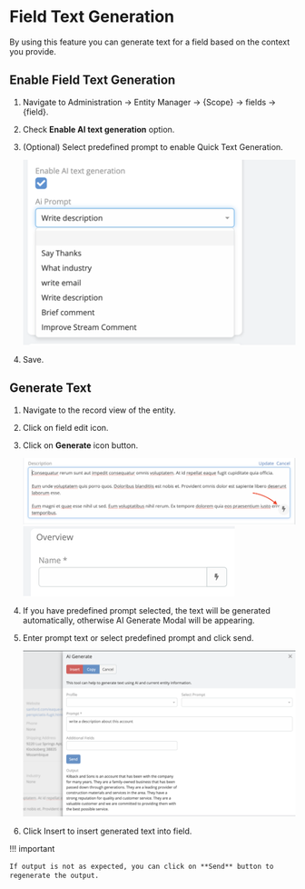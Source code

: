 # Field Text Generation

By using this feature you can generate text for a field based on the context you provide.

## Enable Field Text Generation

1. Navigate to Administration -> Entity Manager -> {Scope} -> fields -> {field}.
2. Check **Enable AI text generation** option.
3. (Optional) Select predefined prompt to enable Quick Text Generation.

   ![img.png](../../../_static/images/espocrm-extensions/ai/features/img_11.png)

4. Save.

## Generate Text

1. Navigate to the record view of the entity.
2. Click on field edit icon.
3. Click on **Generate** icon button.

   ![img_12.png](../../../_static/images/espocrm-extensions/ai/features/img_12.png)
   ![img_14.png](../../../_static/images/espocrm-extensions/ai/features/img_14.png)
4. If you have predefined prompt selected, the text will be generated automatically, otherwise AI Generate Modal will be
   appearing.
5. Enter prompt text or select predefined prompt and click send.

   ![img_13.png](../../../_static/images/espocrm-extensions/ai/features/img_13.png)

6. Click Insert to insert generated text into field.

!!! important

    If output is not as expected, you can click on **Send** button to regenerate the output.
